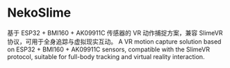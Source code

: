 # NekoSlime
基于 ESP32 + BMI160 + AK09911C 传感器的 VR 动作捕捉方案，兼容 SlimeVR 协议，可用于全身追踪与虚拟现实互动。 A VR motion capture solution based on ESP32 + BMI160 + AK09911C sensors, compatible with the SlimeVR protocol, suitable for full-body tracking and virtual reality interaction.
